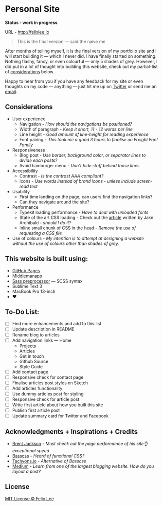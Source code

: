 # Personal Site

**Status - work in progress**

URL - http://felixlee.io

> This is the final version — said the naive me

After months of telling myself, it is the final version of my portfolio site and I will start building it — which I never did. I have finally started on something. Nothing flashy, fancy, or even colourful — only 5 shades of grey. However, I did put in a lot of thought into building this website, check out my partial-list of [considerations](#considerations) below.

Happy to hear from you if you have any feedback for my site or even thoughts on my code — anything — just hit me up on [Twitter](https://twitter.com/im_felix) or send me an [email](mailto:hello@felixlee.io).

## Considerations

- User experience
  - Navigation - *How should the navigations be positioned?*
  - Width of paragraph - *Keep it short, 11 - 12 words per line*
  - Line height - *Good amount of line-height for reading experience*
  - Font pairing - *This took me a good 3 hours to finalise on Freight Font Family*
- Responsiveness
  - Blog post - *Use border, background color, or separator lines to divide each posts?*
  - Avoid hamburger menu - *Don't hide stuff behind those lines*
- Accessibility
  - Contrast - *Is the contrast AAA compliant?*
  - Icons - *Use words instead of brand icons - unless include screen-read text*
- Usability
  - First time landing on the page, can users find the navigation links?
  - Can they navigate around the site?
- Performance
  - Typekit loading performance - *Have to deal with unloaded fonts*
  - State of the art CSS loading - Check out the [article](https://jakearchibald.com/2016/link-in-body/) written by Jake Archibald - *should I do it?*
  - Inline small chunk of CSS in the head - *Remove the use of requesting a CSS file*
- Use of colours - *My intention is to attempt at designing a website without the use of colours other than shades of grey.*

## This website is built using:

- [GitHub Pages](https://pages.github.com/)
- [Middlemanapp](https://middlemanapp.com/)
- [Sass preprocessor](http://sass-lang.com/) — SCSS syntax
- Sublime Text 3
- MacBook Pro 13-inch
- :heart:

## To-Do List:

- [ ] Find more enhancements and add to this list
- [ ] Update description in README
- [ ] Rename blog to articles
- [ ] Add navigation links
  — Home
  - Projects
  - Articles
  - Get in touch
  - Github Source
  - Style Guide
- [ ] Add contact page
- [ ] Responsive check for contact page
- [ ] Finalise articles post styles on Sketch
- [ ] Add articles functionality
- [ ] Use dummy articles post for styling
- [ ] Responsive check for article post
- [ ] Write first article about how you built this site
- [ ] Publish first article post
- [ ] Update summary card for Twitter and Facebook

## Acknowledgments + Inspirations + Credits

- [Brent Jackson](http://jxnblk.com/) - *Must check out the page performance of his site:ok_hand: exceptional speed*
- [Basscss](http://www.basscss.com/) - *Heard of functional CSS?*
- [Tachyons.io](http://tachyons.io) - *Alternative of Basscss*
- [Medium](https://medium.com/) - *Learn from one of the largest blogging website. How do you layout a post?*

## License

[MIT License © Felix Lee](http://felixlee.io/mit-license)
